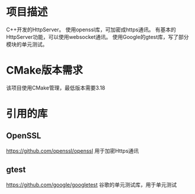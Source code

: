 # 项目描述
  C++开发的HttpServer。
  使用openssl库，可加密成https通讯。
  有基本的HttpServer功能，可以使用websocket通讯。
	使用Google的gtest库，写了部分模块的单元测试。

# CMake版本需求
  
   该项目使用CMake管理，最低版本需要3.18
  
# 引用的库
  ## OpenSSL
  https://github.com/openssl/openssl 用于加密Https通讯
  ## gtest
  https://github.com/google/googletest 谷歌的单元测试库，用于单元测试
